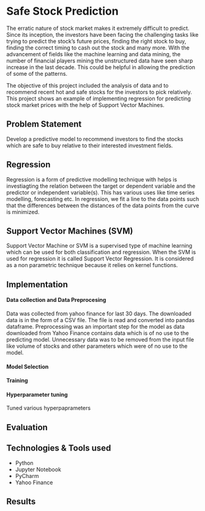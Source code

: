 # Safe Stock Prediction
The erratic nature of stock market makes it extremely difficult to predict. Since its inception, the investors have been facing the challenging tasks like trying to predict the stock’s future prices, finding the right stock to buy, finding the correct timing to cash out the stock and many more. With the advancement of fields like the machine learning and data mining, the number of financial players mining the unstructured data have seen sharp increase in the last decade. This could be helpful in allowing the prediction of some of the patterns.

The objective of this project included the analysis of data and to recommend recent hot and safe stocks for the investors to pick relatively. This project shows an example of implementing regression for predicting stock market prices with the help of Support Vector Machines.

## Problem Statement
Develop a predictive model to recommend investors to find the stocks which are safe to buy relative to their interested investment fields.

## Regression
Regression is a form of predictive modelling technique with helps is investiagting the relation between the target or dependent variable and the predictor or independent variable(s). This has various uses like time series modelling, forecasting etc. In regression, we fit a line to the data points such that the differences between the distances of the data points from the curve is minimized.

## Support Vector Machines (SVM)
Support Vector Machine or SVM is a supervised type of machine learning which can be used for both classification and regression. When the SVM is used for regression it is called Support Vector Regression. It is considered as a non parametric technique because it relies on kernel functions.

## Implementation

#### Data collection and Data Preprocesing
Data was collected from yahoo finance for last 30 days. The downloaded data is in the form of a CSV file. The file is read and converted into pandas dataframe. Preprocessing was an important step for the model as data downloaded from Yahoo Finance contains data which is of no use to the predicting model. Unnecessary data was to be removed from the input file like volume of stocks and other parameters which were of no use to the model.

#### Model Selection

#### Training



#### Hyperparameter tuning
Tuned various hyperpaprameters


   
## Evaluation

## Technologies & Tools used
 - Python 
 - Jupyter Notebook
 - PyCharm
 - Yahoo Finance

## Results










